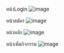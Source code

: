 หน้าLogin
![image](https://i.imgur.com/ihy8p8Z.png)

หน้าสมัคร
![image](https://i.imgur.com/K69SxOf.png)

หน้าหลัก
![image](https://i.imgur.com/W7J5Wj9.png)

หน้าเพิ่มกิจกรรม
![image](https://i.imgur.com/fYMBTBm.png)

